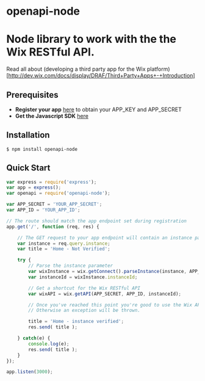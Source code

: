 openapi-node
============

# Node library to work with the the Wix RESTful API.

Read all about (developing a third party app for the Wix platform)[http://dev.wix.com/docs/display/DRAF/Third+Party+Apps+-+Introduction]

## Prerequisites
- **Register your app** [here](http://dev.wix.com/docs/display/DRAF/Dev+Center+Registration+Guide) to obtain your APP_KEY and APP_SECRET
- **Get the Javascript SDK** [here](http://dev.wix.com/docs/display/DRAF/JavaScript+SDK)

## Installation
    $ npm install openapi-node

## Quick Start

```js
var express = require('express');
var app = express();
var openapi = require('openapi-node');

var APP_SECRET = 'YOUR_APP_SECRET';
var APP_ID = 'YOUR_APP_ID';

// The route should match the app endpoint set during registration
app.get('/', function (req, res) {

    // The GET request to your app endpoint will contain an instance parameter for you to parse
    var instance = req.query.instance;
    var title = 'Home - Not Verified';

    try {
        // Parse the instance parameter
        var wixInstance = wix.getConnect().parseInstance(instance, APP_SECRET);
        var instanceId = wixInstance.instanceId;

        // Get a shortcut for the Wix RESTful API
        var wixAPI = wix.getAPI(APP_SECRET, APP_ID, instanceId);

        // Once you've reached this point you're good to use the Wix API,
        // Otherwise an exception will be thrown.

        title = 'Home - instance verified';
        res.send( title );

    } catch(e) {
        console.log(e);
        res.send( title );
    }
});

app.listen(3000);
```
